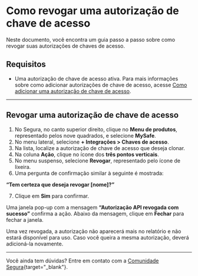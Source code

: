 # Como revogar uma autorização de chave de acesso

Neste documento, você encontra um guia passo a passo sobre como revogar suas autorizações de chaves de acesso.


## Requisitos

* Uma autorização de chave de acesso ativa. Para mais informações sobre como adicionar autorizações de chave de acesso, acesse [Como adicionar uma autorização de chave de acesso](/v4/docs/pt/mysafe-how-to-add-an-access-key-authorization).

***
## Revogar uma autorização de chave de acesso

1. No Segura, no canto superior direito, clique no **Menu de produtos**, representado pelos nove quadrados, e selecione **MySafe**.
2. No menu lateral, selecione **+ Integrações > Chaves de acesso**. 
3. Na lista, localize a autorização de chave de acesso que deseja clonar. 
4. Na coluna **Ação**, clique no ícone dos **três pontos verticais**.
5. No menu suspenso, selecione **Revogar**, representado pelo ícone de lixeira.
6. Uma pergunta de confirmação similar à seguinte é mostrada:

**“Tem certeza que deseja revogar [nome]?”**

7. Clique em **Sim** para confirmar.

Uma janela pop-up com a mensagem **“Autorização API revogada com sucesso”** confirma a ação. Abaixo da mensagem, clique em **Fechar** para fechar a janela.

Uma vez revogada, a autorização não aparecerá mais no relatório e não estará disponível para uso. Caso você queira a mesma autorização, deverá adicioná-la novamente.
***

Você ainda tem dúvidas? Entre em contato com a [Comunidade Segura](https://community.Segura.io/){target="_blank"}.